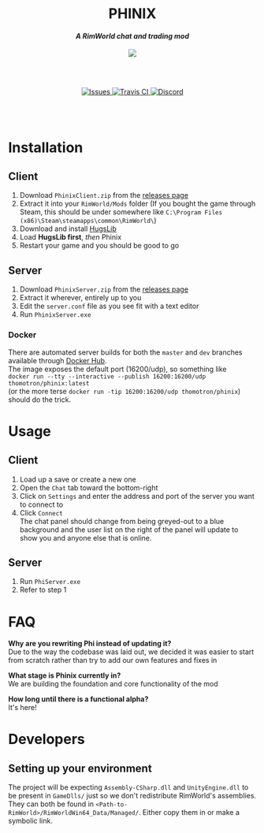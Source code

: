 <h1 align="center">PHINIX</h1>
<h4 align="center"><i>A RimWorld chat and trading mod</i></h4>
<p align="center"><img src="https://i.imgur.com/uXnIeua.png"></img></p>
<br><br>
<p align="center">
  <a href="https://github.com/PhinixTeam/Phinix/issues">
    <img src="https://img.shields.io/github/issues/PhinixTeam/Phinix.svg?style=flat-square" alt="Issues">
  </a>
  <a href="https://travis-ci.org/PhinixTeam/Phinix">
    <img src="https://img.shields.io/travis/PhinixTeam/Phinix.svg?style=flat-square" alt="Travis CI">
  </a>
  <a href="https://discord.gg/d4Y5xks">
    <img src="https://img.shields.io/discord/363547745564360704.svg?colorB=7289DA&label=Discord&style=flat-square" alt="Discord">
  </a>
</p>
<br><br>
  
<!-- It'd be great if markdown had some way of aligning things, but ya gotta do what ya gotta do -->

# Installation
## Client
1. Download `PhinixClient.zip` from the [releases page](https://github.com/PhinixTeam/Phinix/releases/latest)
2. Extract it into your `RimWorld/Mods` folder
(If you bought the game through Steam, this should be under somewhere like `C:\Program Files (x86)\Steam\steamapps\common\RimWorld\`)
3. Download and install [HugsLib](https://github.com/UnlimitedHugs/RimworldHugsLib/releases/latest)
4. Load **HugsLib first**, *then* Phinix
5. Restart your game and you should be good to go
## Server
1. Download `PhinixServer.zip` from the [releases page](https://github.com/PhinixTeam/Phinix/releases/latest)
2. Extract it wherever, entirely up to you
3. Edit the `server.conf` file as you see fit with a text editor
4. Run `PhinixServer.exe`
### Docker
There are automated server builds for both the `master` and `dev` branches available through [Docker Hub](https://hub.docker.com/r/thomotron/phinix).  
The image exposes the default port (16200/udp), so something like  
`docker run --tty --interactive --publish 16200:16200/udp thomotron/phinix:latest`  
(or the more terse `docker run -tip 16200:16200/udp thomotron/phinix`)  
should do the trick.

# Usage
## Client
1. Load up a save or create a new one
2. Open the `Chat` tab toward the bottom-right
3. Click on `Settings` and enter the address and port of the server you want to connect to
4. Click `Connect`   
The chat panel should change from being greyed-out to a blue background and the user list on the right of the panel will update to show you and anyone else that is online.
## Server
1. Run `PhiServer.exe`
2. Refer to step 1

# FAQ
**Why are you rewriting Phi instead of updating it?**  
Due to the way the codebase was laid out, we decided it was easier to start from scratch rather than try to add our own features and fixes in

**What stage is Phinix currently in?**  
We are building the foundation and core functionality of the mod

**How long until there is a functional alpha?**  
It's here!

# Developers
## Setting up your environment
The project will be expecting `Assembly-CSharp.dll` and `UnityEngine.dll` to be present in `GameDlls/` just so we don't redistribute RimWorld's assemblies.
They can both be found in `<Path-to-RimWorld>/RimWorldWin64_Data/Managed/`. Either copy them in or make a symbolic link.
